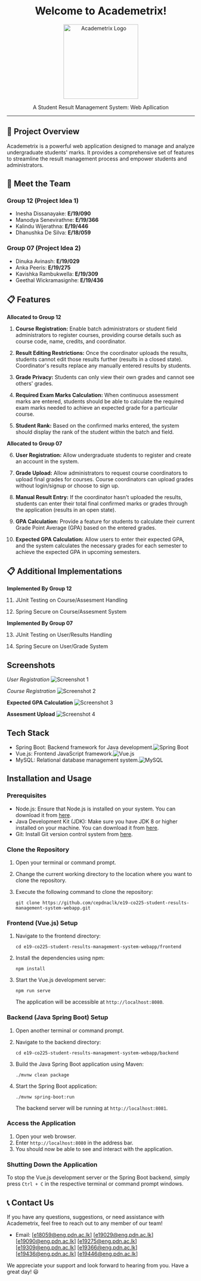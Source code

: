 <h1 align="center">Welcome to Academetrix!</h1>

<p align="center">
  <img src="images/academetrix-logo.png" alt="Academetrix Logo" width="200">
</p>

<p align="center">A Student Result Management System: Web Apllication</p>

---

## 🚀 Project Overview

Academetrix is a powerful web application designed to manage and analyze undergraduate students' marks. It provides a comprehensive set of features to streamline the result management process and empower students and administrators.

## 🌟 Meet the Team

### Group 12 (Project Idea 1)

- Inesha Dissanayake: **E/19/090**
- Manodya Senevirathne: **E/19/366**
- Kalindu Wijerathna: **E/19/446**
- Dhanushka De Silva: **E/18/059**

### Group 07 (Project Idea 2)

- Dinuka Avinash: **E/19/029**
- Anka Peeris: **E/19/275**
- Kavishka Rambukwella: **E/19/309**
- Geethal Wickramasignhe: **E/19/436**

## 📋 Features

**Allocated to Group 12**

1. **Course Registration:** Enable batch administrators or student field administrators to register courses, providing course details such as course code, name, credits, and coordinator.

2. **Result Editing Restrictions:** Once the coordinator uploads the results, students cannot edit those results further (results in a closed state). Coordinator's results replace any manually entered results by students.

3. **Grade Privacy:** Students can only view their own grades and cannot see others' grades.

4. **Required Exam Marks Calculation:** When continuous assessment marks are entered, students should be able to calculate the required exam marks needed to achieve an expected grade for a particular course.

5. **Student Rank:** Based on the confirmed marks entered, the system should display the rank of the student within the batch and field.


**Allocated to Group 07**

6. **User Registration:** Allow undergraduate students to register and create an account in the system.

7. **Grade Upload:** Allow administrators to request course coordinators to upload final grades for courses. Course coordinators can upload grades without login/signup or choose to sign up.

8. **Manual Result Entry:** If the coordinator hasn't uploaded the results, students can enter their total final confirmed marks or grades through the application (results in an open state).
   
9. **GPA Calculation:** Provide a feature for students to calculate their current Grade Point Average (GPA) based on the entered grades.

10. **Expected GPA Calculation:** Allow users to enter their expected GPA, and the system calculates the necessary grades for each semester to achieve the expected GPA in upcoming semesters.

## 📋 Additional Implementations

**Implemented By Group 12**

11. JUnit Testing on Course/Assesment Handling
  
12. Spring Secure on Course/Assesment System

**Implemented By Group 07**

13. JUnit Testing on User/Results Handling
  
14. Spring Secure on User/Grade System

    
## Screenshots

*User Registration*
![Screenshot 1](/images/IMG-20230701-WA0023.jpg)

*Course Registration*
![Screenshot 2](/images/IMG-20230701-WA0050.jpg)

**Expected GPA Calculation**
![Screenshot 3](/images/IMG-20230701-WA0097.jpg)

**Assesment Upload**
![Screenshot 4](/images/IMG-20230701-WA0173.jpg)


## Tech Stack

- Spring Boot: Backend framework for Java development.![Spring Boot](/images/spring-boot-logo.png) 
- Vue.js: Frontend JavaScript framework.![Vue.js](/images/vuejs-logo.png) 
- MySQL: Relational database management system.![MySQL](/images/mysql-logo.png)
  
## Installation and Usage

### Prerequisites

- Node.js: Ensure that Node.js is installed on your system. You can download it from [here](https://nodejs.org).
- Java Development Kit (JDK): Make sure you have JDK 8 or higher installed on your machine. You can download it from [here](https://www.oracle.com/java/technologies/javase-jdk11-downloads.html).
- Git: Install Git version control system from [here](https://git-scm.com/downloads).

### Clone the Repository

1. Open your terminal or command prompt.
2. Change the current working directory to the location where you want to clone the repository.
3. Execute the following command to clone the repository:

   ```
   git clone https://github.com/cepdnaclk/e19-co225-student-results-management-system-webapp.git
   ```

### Frontend (Vue.js) Setup

1. Navigate to the frontend directory:

   ```
   cd e19-co225-student-results-management-system-webapp/frontend
   ```

2. Install the dependencies using npm:

   ```
   npm install
   ```

3. Start the Vue.js development server:

   ```
   npm run serve
   ```

   The application will be accessible at `http://localhost:8080`.

### Backend (Java Spring Boot) Setup

1. Open another terminal or command prompt.
2. Navigate to the backend directory:

   ```
   cd e19-co225-student-results-management-system-webapp/backend
   ```

3. Build the Java Spring Boot application using Maven:

   ```
   ./mvnw clean package
   ```

4. Start the Spring Boot application:

   ```
   ./mvnw spring-boot:run
   ```

   The backend server will be running at `http://localhost:8081`.

### Access the Application

1. Open your web browser.
2. Enter `http://localhost:8080` in the address bar.
3. You should now be able to see and interact with the application.

### Shutting Down the Application

To stop the Vue.js development server or the Spring Boot backend, simply press `Ctrl + C` in the respective terminal or command prompt windows.

## 📞 Contact Us

If you have any questions, suggestions, or need assistance with Academetrix, feel free to reach out to any member of our team!
- Email: [e18059@eng.pdn.ac.lk]
         [e19029@eng.pdn.ac.lk]
         [e19090@eng.pdn.ac.lk]
         [e19275@eng.pdn.ac.lk]
         [e19309@eng.pdn.ac.lk]
         [e19366@eng.pdn.ac.lk]
         [e19436@eng.pdn.ac.lk]
         [e19446@eng.pdn.ac.lk]

We appreciate your support and look forward to hearing from you. Have a great day! :smiley:
